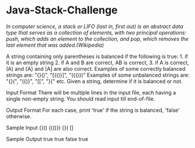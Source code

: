 # Java-Stack-Challenge

*In computer science, a stack or LIFO (last in, first out) is an abstract data type that serves as a collection of elements, with two principal operations: push, which adds an element to the collection, and pop, which removes the last element that was added.(Wikipedia)*

A string containing only parentheses is balanced if the following is true: 1. if it is an empty string 2. if A and B are correct, AB is correct, 3. if A is correct, (A) and {A} and [A] are also correct.
Examples of some correctly balanced strings are: "{}()", "[{()}]", "({()})"
Examples of some unbalanced strings are: "{}(", "({)}", "[[", "}{" etc.
Given a string, determine if it is balanced or not.

Input Format
There will be multiple lines in the input file, each having a single non-empty string. You should read input till end-of-file.


Output Format
For each case, print 'true' if the string is balanced, 'false' otherwise.

Sample Input
{}()
({()})
{}(
[]

Sample Output
true
true 
false
true
